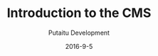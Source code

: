 ---
title: 'Introduction to the CMS'
sections:
    -
        template: banner
        includeGrandchildren: false
        image: 50d05eee9088c589bfd5a5a3a3043c0ebcc4972b
        text: '# Introduction to the CMS'
        theme: light
    -
        template: richTextSection
        text: 'This is a quick overview of what you''re seeing when you first open up the CMS. Some of these sections are "scoped", meaning that only certain users will have access to them.'
    -
        template: richTextSection
        includeGrandchildren: false
        text: "## Content\n\nWhere all of the authored work is. The content is a hierarchical tree of nodes that can contain text and media file references, in both simple and complex structures. It all depends on how you set it up."
    -
        template: richTextSection
        includeGrandchildren: false
        text: "## Media\n\nAn asset library for your hosted files, such as images, videos, PDFs and whatnot."
    -
        template: richTextSection
        includeGrandchildren: false
        text: "## Forms\n\nIf you need an input form on your website, you can create the model for it here and see a list of the user submitted input.\n"
    -
        template: richTextSection
        includeGrandchildren: false
        text: "## Connections (scoped)\n\nA list of endpoints and resources for your content. Connections can be set up to publish your content to other servers, provide statically hosted media and serve rendering templates.\n"
    -
        template: richTextSection
        includeGrandchildren: false
        text: "## Schemas (scoped)\n\nA library of content structures. Here you define how your editable content looks and behaves. You can define schemas for both content nodes and fields."
    -
        template: richTextSection
        includeGrandchildren: false
        text: "## Users (scoped)\n\nAll of the users connected to this project. Here you can edit scopes and remove/add new users."
    -
        template: richTextSection
        includeGrandchildren: false
        text: "## Settings (scoped)\n\nThe global project settings, such as which languages are in use."
meta:
    id: 41003afd7b3d02a2434516a6243a71eab1d1a30f
    parentId: bf70856caed6633b734d5b0e7b61a651305571f1
    language: en
date: '2016-9-5'
author: 'Putaitu Development'
permalink: /guides/introduction-to-the-cms/
layout: sectionPage
---